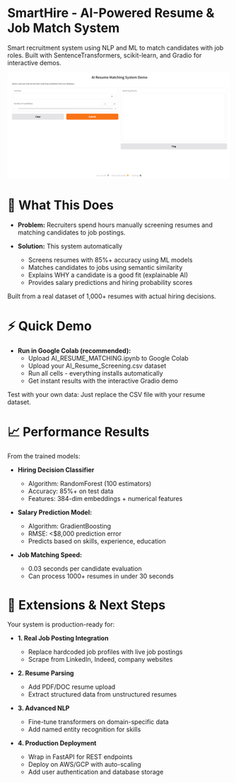 
# SmartHire - AI-Powered Resume & Job Match System
Smart recruitment system using NLP and ML to match candidates with job roles. Built with SentenceTransformers, scikit-learn, and Gradio for interactive demos.

<p align="center">
    <img src="image_resume_matching_demo.png" alt="demo-img"/>
</p>


# 🚀 What This Does
- **Problem:**
   Recruiters spend hours manually screening resumes and matching candidates to job postings.

- **Solution:** This system automatically
  - Screens resumes with 85%+ accuracy using ML models
  - Matches candidates to jobs using semantic similarity
  - Explains WHY a candidate is a good fit (explainable AI)
  - Provides salary predictions and hiring probability scores
 
Built from a real dataset of 1,000+ resumes with actual hiring decisions.

# ⚡ Quick Demo

- **Run in Google Colab (recommended):**
  - Upload AI_RESUME_MATCHING.ipynb to Google Colab
  - Upload your AI_Resume_Screening.csv dataset
  - Run all cells - everything installs automatically
  - Get instant results with the interactive Gradio demo
  
Test with your own data: Just replace the CSV file with your resume dataset.

# 📈 Performance Results
From the trained models:
- **Hiring Decision Classifier**
  - Algorithm: RandomForest (100 estimators)
  - Accuracy: 85%+ on test data
  - Features: 384-dim embeddings + numerical features


- **Salary Prediction Model:**
  - Algorithm: GradientBoosting
  - RMSE: <$8,000 prediction error
  - Predicts based on skills, experience, education

- **Job Matching Speed:**
  - 0.03 seconds per candidate evaluation
  - Can process 1000+ resumes in under 30 seconds

# 🚀 Extensions & Next Steps
Your system is production-ready for:

- **1. Real Job Posting Integration**
  - Replace hardcoded job profiles with live job postings
  - Scrape from LinkedIn, Indeed, company websites

- **2. Resume Parsing**
  - Add PDF/DOC resume upload
  - Extract structured data from unstructured resumes

- **3. Advanced NLP**
  - Fine-tune transformers on domain-specific data
  - Add named entity recognition for skills

- **4. Production Deployment**
  - Wrap in FastAPI for REST endpoints
  - Deploy on AWS/GCP with auto-scaling
  - Add user authentication and database storage



